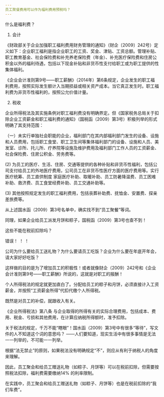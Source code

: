 ```yaml
---
员工聚餐费用可以作为福利费用预税吗？
---
```


什么是福利费？

1. 会计

《财政部关于企业加强职工福利费用财务管理的通知》（财企〔2009〕242号）定义如下：企业职工福利是指企业职工的工资、奖金、津贴、工资总额。管理补贴、职工教育基金、社会保险费和补充养老保险费（年金）、补充医疗保险费和住房公积金以外的福利待​​遇，包括以下现金补贴和非货币性支付给职工或为职工提供的性集体福利。

《企业会计准则第9号——职工薪酬》（2014年）第6条规定，企业发生的职工福利费用，按照实际发生额计入当期损益或相关资产成本。当它真正发生时。职工福利费为非货币性福利的，按照公允价值计量。
<!-- more -->
2. 税收

企业所得税法及其实施条例对职工福利费没有明确界定。但《国家税务总局关于扣除企业工资薪金和职工福利费的通知》（国税函（2009）第3号）积极列举的形式明确了其支持范围：

（一）未实行单独社会职能的企业，福利部门在其内部福利部门发生的设备、设施和人员费用，包括职工食堂、职工卫生间等集体福利部门的设备、设施和人员、美发室、诊所、托儿所、疗养院等设施及维护费用及福利部门工作人员的工资薪金、社会保险费、住房公积金、劳务费等。

(2) 为员工的医疗、生活、住房、交通等提供的各种补贴和非货币性福利，包括公司支付给员工的外地医疗费用，公司员工在非货币性医疗方面的医疗费用等。实行医疗统筹、员工直供制度 家庭医疗补助、取暖补助、员工防暑降温费、员工困难补助、救济费、员工食堂经费补助、员工交通补助等。

(3) 其他按照规定发生的职工福利费用，包括丧葬补助费、抚恤金、安置费、探亲差旅费等。

从上述国水函（2009）第3号名单中，确实找不到“员工聚餐”等词。

同理，如果企业给员工派发月饼和粽子，国税函（2009）第3号也查不到！

这些不能在税前扣除吗？

错误！ ！ ！

公司为什么要给员工送礼物？为什么要请员工吃饭？企业为什么要在年底开年会，请大家好好吃饭？

这样做的目的是为了增加员工的积极性！或者就像财企（2009）242号和《企业会计准则第9号——职工薪酬》所说的，这就是对职工的报酬！

个人所得税法的规定就更加直白了。分配给员工的粽子和月饼，必须直接计入工资薪金，并按照“工资薪金所得”代扣代缴个人所得税。

既然是对员工的补偿，就跟收入有关。

《企业所得税法》第八条 与企业取得的所得有关的实际合理费用，包括成本、费用、税金、亏损和其他费用，在计算应纳税所得额时，准予扣除。

关于税法的规定，千万不能“瞎眼”！国水函（2009）第3号中有很多“等待”，写文件的人不知道这个词的意思吗？ ——人们要知道，现实生活中有很多事情是无法一一列举的，不可能一一列举。

根据“法无禁止”的原则，如果税法没有明确规定“不”，则应从有利于纳税人的角度来理解。

因此，员工聚会和给员工赠送礼物（如粽子、月饼等）可以在税前扣除，但需要按照税法扣除，福利费需要缴纳14% 的利率限制。

在实践中，员工聚会和给员工赠送礼物（如粽子、月饼等）也是在税前扣除的“我们车费”。